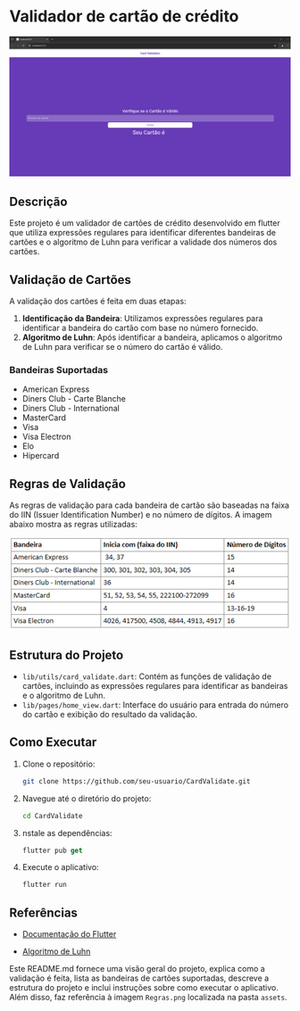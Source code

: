
# Validador de cartão de crédito
![Regras de Validação](assets/home.png)

## Descrição

Este projeto é um validador de cartões de crédito desenvolvido em flutter que utiliza expressões regulares para identificar diferentes bandeiras de cartões e o algoritmo de Luhn para verificar a validade dos números dos cartões.

## Validação de Cartões

A validação dos cartões é feita em duas etapas:

1. **Identificação da Bandeira**: Utilizamos expressões regulares para identificar a bandeira do cartão com base no número fornecido.
2. **Algoritmo de Luhn**: Após identificar a bandeira, aplicamos o algoritmo de Luhn para verificar se o número do cartão é válido.

### Bandeiras Suportadas

- American Express
- Diners Club - Carte Blanche
- Diners Club - International
- MasterCard
- Visa
- Visa Electron
- Elo
- Hipercard

## Regras de Validação

As regras de validação para cada bandeira de cartão são baseadas na faixa do IIN (Issuer Identification Number) e no número de dígitos. A imagem abaixo mostra as regras utilizadas:

![Regras de Validação](assets/Regras.png)

## Estrutura do Projeto

- `lib/utils/card_validate.dart`: Contém as funções de validação de cartões, incluindo as expressões regulares para identificar as bandeiras e o algoritmo de Luhn.
- `lib/pages/home_view.dart`: Interface do usuário para entrada do número do cartão e exibição do resultado da validação.

## Como Executar

1. Clone o repositório:
   ```sh
   git clone https://github.com/seu-usuario/CardValidate.git

2. Navegue até o diretório do projeto:
    ```sh
    cd CardValidate
    ```
    
    

3. nstale as dependências:
    ```Dart
    flutter pub get
    ```
    

4. Execute o aplicativo:
    ```Dart
    flutter run
    ```


## Referências
- [Documentação do Flutter](https://flutter.dev/docs)

- [Algoritmo de Luhn](https://en.wikipedia.org/wiki/Luhn_algorithm)



Este README.md fornece uma visão geral do projeto, explica como a validação é feita, lista as bandeiras de cartões suportadas, descreve a estrutura do projeto e inclui instruções sobre como executar o aplicativo. Além disso, faz referência à imagem `Regras.png` localizada na pasta `assets`.
